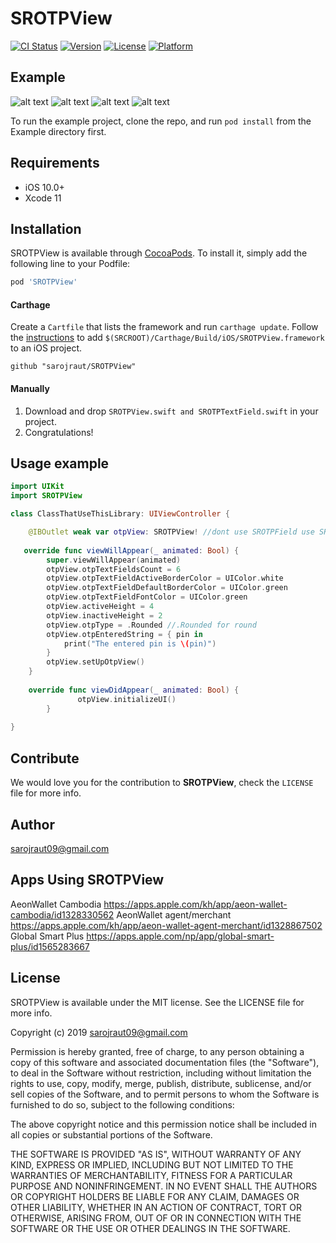 # SROTPView

[![CI Status](https://img.shields.io/travis/sarojraut09@gmail.com/SROTPView.svg?style=flat)](https://travis-ci.org/sarojraut09@gmail.com/SROTPView)
[![Version](https://img.shields.io/cocoapods/v/SROTPView.svg?style=flat)](https://cocoapods.org/pods/SROTPView)
[![License](https://img.shields.io/cocoapods/l/SROTPView.svg?style=flat)](https://cocoapods.org/pods/SROTPView)
[![Platform](https://img.shields.io/cocoapods/p/SROTPView.svg?style=flat)](https://cocoapods.org/pods/SROTPView)

## Example
![alt text](https://github.com/sarojraut/SROTPView/blob/master/screenshots/underline.png)
![alt text](https://github.com/sarojraut/SROTPView/blob/master/screenshots/rounded.png)
![alt text](https://github.com/sarojraut/SROTPView/blob/master/screenshots/pasted.png)
![alt text](https://github.com/sarojraut/SROTPView/blob/master/screenshots/filled.png)



To run the example project, clone the repo, and run `pod install` from the Example directory first.

## Requirements

- iOS 10.0+
- Xcode 11

## Installation

SROTPView is available through [CocoaPods](https://cocoapods.org). To install
it, simply add the following line to your Podfile:

```ruby
pod 'SROTPView'
```

#### Carthage
Create a `Cartfile` that lists the framework and run `carthage update`. Follow the [instructions](https://github.com/Carthage/Carthage#if-youre-building-for-ios) to add `$(SRCROOT)/Carthage/Build/iOS/SROTPView.framework` to an iOS project.

```
github "sarojraut/SROTPView"
```
#### Manually
1. Download and drop ```SROTPView.swift and SROTPTextField.swift``` in your project.  
2. Congratulations!  

## Usage example

```swift
import UIKit
import SROTPView

class ClassThatUseThisLibrary: UIViewController {

    @IBOutlet weak var otpView: SROTPView! //dont use SROTPField use SROTPView
    
   override func viewWillAppear(_ animated: Bool) {
        super.viewWillAppear(animated)
        otpView.otpTextFieldsCount = 6
        otpView.otpTextFieldActiveBorderColor = UIColor.white
        otpView.otpTextFieldDefaultBorderColor = UIColor.green
        otpView.otpTextFieldFontColor = UIColor.green
        otpView.activeHeight = 4
        otpView.inactiveHeight = 2
        otpView.otpType = .Rounded //.Rounded for round
        otpView.otpEnteredString = { pin in
            print("The entered pin is \(pin)")
        }
        otpView.setUpOtpView()
    }
       
    override func viewDidAppear(_ animated: Bool) {
               otpView.initializeUI()
        }
    
}

```

## Contribute

We would love you for the contribution to **SROTPView**, check the ``LICENSE`` file for more info.
## Author

sarojraut09@gmail.com

## Apps Using SROTPView
AeonWallet Cambodia
https://apps.apple.com/kh/app/aeon-wallet-cambodia/id1328330562
AeonWallet agent/merchant
https://apps.apple.com/kh/app/aeon-wallet-agent-merchant/id1328867502
Global Smart Plus
https://apps.apple.com/np/app/global-smart-plus/id1565283667

## License

SROTPView is available under the MIT license. See the LICENSE file for more info.

Copyright (c) 2019 sarojraut09@gmail.com 

Permission is hereby granted, free of charge, to any person obtaining a copy
of this software and associated documentation files (the "Software"), to deal
in the Software without restriction, including without limitation the rights
to use, copy, modify, merge, publish, distribute, sublicense, and/or sell
copies of the Software, and to permit persons to whom the Software is
furnished to do so, subject to the following conditions:

The above copyright notice and this permission notice shall be included in
all copies or substantial portions of the Software.

THE SOFTWARE IS PROVIDED "AS IS", WITHOUT WARRANTY OF ANY KIND, EXPRESS OR
IMPLIED, INCLUDING BUT NOT LIMITED TO THE WARRANTIES OF MERCHANTABILITY,
FITNESS FOR A PARTICULAR PURPOSE AND NONINFRINGEMENT. IN NO EVENT SHALL THE
AUTHORS OR COPYRIGHT HOLDERS BE LIABLE FOR ANY CLAIM, DAMAGES OR OTHER
LIABILITY, WHETHER IN AN ACTION OF CONTRACT, TORT OR OTHERWISE, ARISING FROM,
OUT OF OR IN CONNECTION WITH THE SOFTWARE OR THE USE OR OTHER DEALINGS IN
THE SOFTWARE.


